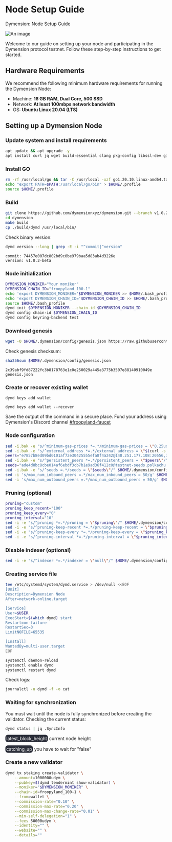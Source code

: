 # Node Setup Guide

Dymension: Node Setup Guide

![An image](/dymension-node-setup.svg)

Welcome to our guide on setting up your node and participating in the Dymension protocol testnet. Follow these step-by-step instructions to get started.

## Hardware Requirements
We recommend the following minimum hardware requirements for running the Dymension Node:
* Machine: **16 GB RAM, Dual Core, 500 SSD**
* Network: **At least 100mbps network bandwidth**
* OS: **Ubuntu Linux 20.04 (LTS)**

## Setting up a Dymension Node

### Update system and install requirements
```bash
apt update && apt upgrade -y
apt install curl jq wget build-essential clang pkg-config libssl-dev git -y
```

### Install GO
```bash
rm -rf /usr/local/go && tar -C /usr/local -xzf go1.20.10.linux-amd64.tar.gz && rm go1.20.10.linux-amd64.tar.gz
echo "export PATH=$PATH:/usr/local/go/bin" > $HOME/.profile
source $HOME/.profile
```

### Build
```bash
git clone https://github.com/dymensionxyz/dymension.git --branch v1.0.2-beta
cd dymension
make build
cp ./build/dymd /usr/local/bin/
```

Check binary version:
```bash
dymd version --long | grep -E -i "^commit|^version"
```

```note
commit: 74457e007dc802bd9c0be979baa5d83ab4d3226e
version: v1.0.2-beta
```

### Node initialization
```bash
DYMENSION_MONIKER="Your moniker"
DYMENSION_CHAIN_ID="froopyland_100-1"
echo 'export DYMENSION_MONIKER='$DYMENSION_MONIKER >> $HOME/.bash_profile
echo 'export DYMENSION_CHAIN_ID='$DYMENSION_CHAIN_ID >> $HOME/.bash_profile
source $HOME/.bash_profile
dymd init $DYMENSION_MONIKER --chain-id $DYMENSION_CHAIN_ID
dymd config chain-id $DYMENSION_CHAIN_ID
dymd config keyring-backend test
```

### Download genesis
```bash
wget -O $HOME/.dymension/config/genesis.json https://raw.githubusercontent.com/dymensionxyz/testnets/main/dymension-hub/froopyland/genesis.json
```

Check genesis checksum:
```bash
sha256sum $HOME/.dymension/config/genesis.json
```

```note
2c39abf9fd87222fc3b8178763e1c0e250029a445a3775b3507e88140910049e genesis.json
```

### Create or recover existing wallet
```create
dymd keys add wallet
```

```recover
dymd keys add wallet --recover
```

Save the output of the command in a secure place. Fund your address using Dymension's Discord channel [#froopyland-faucet](https://discord.com/channels/956961633165529098/1143231362468434022)

### Node configuration

```bash
sed -i.bak -e "s/^minimum-gas-prices *=.*/minimum-gas-prices = \"0.25udym\"/;" ~/.dymension/config/app.toml
sed -i.bak -e "s/^external_address *=.*/external_address = \"$(curl -s httpbin.org/ip | jq -r .origin):26656\"/" $HOME/.dymension/config/config.toml
peers="e7857b8ed09bd0101af72e30425555efa8f4a242@148.251.177.108:20556,3410e9bc9c429d6f35e868840f6b7a0ccb29020b@46.4.5.45:20556,e7857b8ed09bd0101af72e30425555efa8f4a242@148.251.177.108:20556,3410e9bc9c429d6f35e868840f6b7a0ccb29020b@46.4.5.45:20556,138009ae8a3435eab5df2d58844239077c83c92a@161.97.180.20:16657,cb120ed9625771d57e06f8d449cb10ab99a58225@57.128.114.155:26656"
sed -i.bak -e "s/^persistent_peers *=.*/persistent_peers = \"$peers\"/" $HOME/.dymension/config/config.toml
seeds="ade4d8bc8cbe014af6ebdf3cb7b1e9ad36f412c0@testnet-seeds.polkachu.com:20556,92308bad858b8886e102009bbb45994d57af44e7@rpc-t.dymension.nodestake.top:666,284313184f63d9f06b218a67a0e2de126b64258d@seeds.silknodes.io:26157"
sed -i.bak -e "s/^seeds =.*/seeds = \"$seeds\"/" $HOME/.dymension/config/config.toml
sed -i 's/max_num_inbound_peers =.*/max_num_inbound_peers = 50/g' $HOME/.dymension/config/config.toml
sed -i 's/max_num_outbound_peers =.*/max_num_outbound_peers = 50/g' $HOME/.dymension/config/config.toml
```

### Pruning (optional)
```bash
pruning="custom"
pruning_keep_recent="100"
pruning_keep_every="0"
pruning_interval="10"
sed -i -e "s/^pruning *=.*/pruning = \"$pruning\"/" $HOME/.dymension/config/app.toml
sed -i -e "s/^pruning-keep-recent *=.*/pruning-keep-recent = \"$pruning_keep_recent\"/" $HOME/.dymension/config/app.toml
sed -i -e "s/^pruning-keep-every *=.*/pruning-keep-every = \"$pruning_keep_every\"/" $HOME/.dymension/config/app.toml
sed -i -e "s/^pruning-interval *=.*/pruning-interval = \"$pruning_interval\"/" $HOME/.dymension/config/app.toml
```

### Disable indexer (optional)
```bash
sed -i -e "s/^indexer *=.*/indexer = \"null\"/" $HOME/.dymension/config/config.toml
```

### Creating service file
```bash
tee /etc/systemd/system/dymd.service > /dev/null <<EOF
[Unit]
Description=Dymension Node
After=network-online.target

[Service]
User=$USER
ExecStart=$(which dymd) start
Restart=on-failure
RestartSec=3
LimitNOFILE=65535

[Install]
WantedBy=multi-user.target
EOF
```

```bash
systemctl daemon-reload
systemctl enable dymd
systemctl restart dymd
```

Check logs:
```bash
journalctl -u dymd -f -o cat
```

### Waiting for synchronization 
You must wait until the node is fully synchronized before creating the validator. Checking the current status:
```bash
dymd status | jq .SyncInfo
```

<div style="margin-bottom: 1rem;">
    <span style="background-color: rgba(43,46,57,1.00); color: white; padding: 3px; border-radius: .5rem; ">latest_block_height</span> current node height <br/>
</div>
<div style="margin-bottom: 1rem;">
    <span style="background-color: rgba(43,46,57,1.00); color: white; padding: 3px; border-radius: .5rem">catching_up</span> you have to wait for "false"
</div>    



### Create a new validator

```bash
dymd tx staking create-validator \
    --amount=1000000udym \
    --pubkey=$(dymd tendermint show-validator) \
    --moniker="$DYMENSION_MONIKER" \
    --chain-id=froopyland_100-1 \
    --from=wallet \
    --commission-rate="0.10" \
    --commission-max-rate="0.20" \
    --commission-max-change-rate="0.01" \
    --min-self-delegation="1" \
    --fees 50000udym \
    --identity="" \
    --website="" \
    --details=""
```
